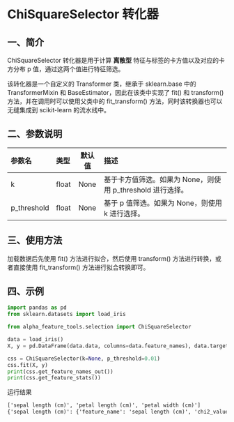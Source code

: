 # ChiSquareSelector 转化器




## 一、简介

ChiSquareSelector 转化器是用于计算 **离散型** 特征与标签的卡方值以及对应的卡方分布 p 值，通过这两个值进行特征筛选。

该转化器是一个自定义的 Transformer 类，继承于 sklearn.base 中的 TransformerMixin 和 BaseEstimator，因此在该类中实现了 fit() 和 transform() 方法，并在调用时可以使用父类中的 fit_transform() 方法，同时该转换器也可以无缝集成到 scikit-learn 的流水线中。



## 二、参数说明

| 参数名            | 类型      |  默认值   | 描述                                     |
|:-----------------|:---------|:--------:|:---------------------------------------|
| k                | float | None    | 基于卡方值筛选。如果为 None，则使用 p_threshold 进行选择。 |
| p_threshold      | float    | None    | 基于 p 值筛选。如果为 None，则使用 k 进行选择。          |



## 三、使用方法

加载数据后先使用 fit() 方法进行拟合，然后使用 transform() 方法进行转换，或者直接使用 fit_transform() 方法进行拟合转换即可。




## 四、示例

```python
import pandas as pd
from sklearn.datasets import load_iris

from alpha_feature_tools.selection import ChiSquareSelector

data = load_iris()
X, y = pd.DataFrame(data.data, columns=data.feature_names), data.target

css = ChiSquareSelector(k=None, p_threshold=0.01)
css.fit(X, y)
print(css.get_feature_names_out())
print(css.get_feature_stats())
```

运行结果
```txt
['sepal length (cm)', 'petal length (cm)', 'petal width (cm)']
{'sepal length (cm)': {'feature_name': 'sepal length (cm)', 'chi2_value': 10.817820878494008, 'p_value': 0.004476514990225755}, 'sepal width (cm)': {'feature_name': 'sepal width (cm)', 'chi2_value': 3.710728303532498, 'p_value': 0.15639598043162503}, 'petal length (cm)': {'feature_name': 'petal length (cm)', 'chi2_value': 116.31261309207032, 'p_value': 5.533972277193705e-26}, 'petal width (cm)': {'feature_name': 'petal width (cm)', 'chi2_value': 67.04836020011122, 'p_value': 2.7582496530033412e-15}}
```
